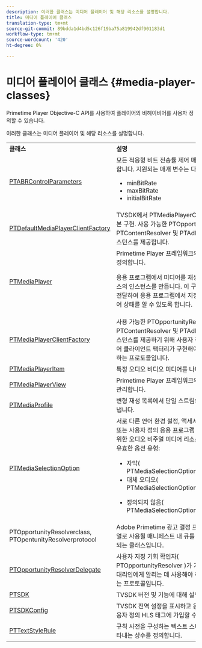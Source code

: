```yaml
---
description: 이러한 클래스는 미디어 플레이어 및 해당 리소스를 설명합니다.
title: 미디어 플레이어 클래스
translation-type: tm+mt
source-git-commit: 89bdda1d4bd5c126f19ba75a819942df901183d1
workflow-type: tm+mt
source-wordcount: '420'
ht-degree: 0%

---
```



# 미디어 플레이어 클래스 {#media-player-classes}

Primetime Player Objective-C API를 사용하여 플레이어의 비헤이비어를 사용자 정의할 수 있습니다.

이러한 클래스는 미디어 플레이어 및 해당 리소스를 설명합니다.

<table frame="all" colsep="1" rowsep="1" id="table_bm2_wl2_2m"> 
 <tbody> 
  <tr rowsep="1"> 
   <td colname="1"><b>클래스</b> </td> 
   <td colname="2"><b>설명</b> </td> 
  </tr> 
  <tr rowsep="1"> 
   <td colname="1"><span class="codeph"><a href="https://help.adobe.com/en_US/primetime/api/psdk/appledoc/Classes/PTABRControlParameters.html" format="html" scope="external"> PTABRControlParameters</a></span> </td> 
   <td colname="2">모든 적응형 비트 전송률 제어 매개 변수를 캡슐화합니다. 지원되는 매개 변수는 다음과 같습니다. 
    <ul id="ul_pnh_hm2_2m"> 
     <li id="li_46572FE1EB514AFF8C9F731E44DAF30B"><span class="codeph"> minBitRate</span> </li> 
     <li id="li_A10C75C9A5234241A5B84A4139F4D143"><span class="codeph"> maxBitRate</span> </li> 
     <li id="li_4E77E367A2E848D2B3E1A9C52209A7B2"><span class="codeph"> initialBitRate</span> </li> 
    </ul> </td> 
  </tr> 
  <tr rowsep="1"> 
   <td colname="1"><span class="codeph"><a href="https://help.adobe.com/en_US/primetime/api/psdk/appledoc/Classes/PTDefaultMediaPlayerClientFactory.html" format="html" scope="external"> PTDefaultMediaPlayerClientFactory</a></span> </td> 
   <td colname="2"> TVSDK에서 <span class="codeph"> PTMediaPlayerClientFactory</span>의 기본 구현. 사용 가능한 <span class="codeph"> PTOpportunityResolver</span>, <span class="codeph"> PTContentResolver</span> 및 <span class="codeph"> PTAdPolicySelector</span> 인스턴스를 제공합니다. </td> 
  </tr> 
  <tr rowsep="1"> 
   <td colname="1"><span class="codeph"><a href="https://help.adobe.com/en_US/primetime/api/psdk/appledoc/Classes/PTMediaPlayer.html" format="html" scope="external"> PTMediaPlayer</a></span> </td> 
   <td colname="2">Primetime Player 프레임워크의 루트 구성 요소를 정의합니다. <p>응용 프로그램에서 미디어를 재생하기 위해 이 클래스의 인스턴스를 만듭니다. 이 구성 요소는 알림을 전달하여 응용 프로그램에서 지정된 시간에 플레이어 상태를 알 수 있도록 합니다. </p> </td> 
  </tr> 
  <tr rowsep="1"> 
   <td colname="1"><span class="codeph"><a href="https://help.adobe.com/en_US/primetime/api/psdk/appledoc/Protocols/PTMediaPlayerClientFactory.html" format="html" scope="external"> PTMediaPlayerClientFactory</a></span> </td> 
   <td colname="2"> 사용 가능한 <span class="codeph"> PTOpportunityResolver</span> , <span class="codeph"> PTContentResolver</span> 및 <span class="codeph"> PTAdPolicySelector</span> 인스턴스를 제공하기 위해 사용자 정의 미디어 플레이어 클라이언트 팩터리가 구현해야 하는 방법을 설명하는 프로토콜입니다. </td> 
  </tr> 
  <tr rowsep="1"> 
   <td colname="1"><span class="codeph"><a href="https://help.adobe.com/en_US/primetime/api/psdk/appledoc/Classes/PTMediaPlayerItem.html" format="html" scope="external"> PTMediaPlayerItem</a></span> </td> 
   <td colname="2"> 특정 오디오 비디오 미디어를 나타냅니다. </td> 
  </tr> 
  <tr rowsep="1"> 
   <td colname="1"><span class="codeph"><a href="https://help.adobe.com/en_US/primetime/api/psdk/appledoc/Classes/PTMediaPlayerView.html" format="html" scope="external"> PTMediaPlayerView</a></span> </td> 
   <td colname="2"> Primetime Player 프레임워크의 보기 구성 요소를 관리합니다. </td> 
  </tr> 
  <tr rowsep="1"> 
   <td colname="1"><span class="codeph"><a href="https://help.adobe.com/en_US/primetime/api/psdk/appledoc/Classes/PTMediaProfile.html" format="html" scope="external"> PTMediaProfile</a></span> </td> 
   <td colname="2"> 변형 재생 목록에서 단일 스트림의 프로파일을 나타냅니다. </td> 
  </tr> 
  <tr rowsep="1"> 
   <td colname="1"><span class="codeph"><a href="https://help.adobe.com/en_US/primetime/api/psdk/appledoc/Classes/PTMediaSelectionOption.html" format="html" scope="external"> PTMediaSelectionOption</a></span> </td> 
   <td colname="2">서로 다른 언어 환경 설정, 액세서빌러티 요구 사항 또는 사용자 정의 응용 프로그램 구성을 수용하기 위한 오디오 비주얼 미디어 리소스를 나타냅니다. 유효한 옵션 유형: 
    <ul id="ul_p2q_gn2_2m"> 
     <li id="li_46BE5AE49732481FB6D336FFF896E5AD">자막(<span class="codeph"> PTMediaSelectionOptionTypeSubtitle</span>) </li> 
     <li id="li_6CEADCA12D4A48B7AE4A539985F32119">대체 오디오(<span class="codeph"> PTMediaSelectionOptionTypeAudio</span>) </li> 
     <li id="li_248D3D997F8A4B6E9B48869F84060D1F"> <p>정의되지 않음(<span class="codeph"> PTMediaSelectionOptionTypeUndefined</span>) </p> </li> 
    </ul> </td> 
  </tr> 
  <tr rowsep="1"> 
   <td colname="1"><span class="codeph"><a href="https://help.adobe.com/en_US/primetime/api/psdk/appledoc/Classes/PTOpportunityResolver.html" format="html" scope="external"> </a> </span> PTOpportunityResolverclass,  <span class="codeph"><a href="https://help.adobe.com/en_US/primetime/api/psdk/appledoc/Protocols/PTOpportunityResolver.html" format="html" scope="external"> </a> PTOpentunityResolverprotocol</span> </td> 
   <td colname="2"> Adobe Primetime 광고 결정 프로세스를 위한 배열로 사용될 매니페스트 내 큐를 처리하는 데 사용되는 클래스입니다. </td> 
  </tr> 
  <tr rowsep="1"> 
   <td colname="1"><span class="codeph"><a href="https://help.adobe.com/en_US/primetime/api/psdk/appledoc/Protocols/PTOpportunityResolverDelegate.html" format="html" scope="external"> PTOpportunityResolverDelegate</a></span> </td> 
   <td colname="2"> 사용자 지정 기회 확인자( <span class="codeph"> PTOpportunityResolver</span> )가 기회 해결 상태를 대리인에게 알리는 데 사용해야 하는 방법을 설명하는 프로토콜입니다. </td> 
  </tr> 
  <tr rowsep="1"> 
   <td colname="1"><span class="codeph"><a href="https://help.adobe.com/en_US/primetime/api/psdk/appledoc/Classes/PTSDK.html" format="html" scope="external"> PTSDK</a></span> </td> 
   <td colname="2"> TVSDK 버전 및 기능에 대해 설명합니다. </td> 
  </tr> 
  <tr rowsep="1"> 
   <td colname="1"><span class="codeph"><a href="https://help.adobe.com/en_US/primetime/api/psdk/appledoc/Classes/PTSDKConfig.html" format="html" scope="external"> PTSDKConfig</a></span> </td> 
   <td colname="2"> TVSDK 전역 설정을 표시하고 응용 프로그램이 사용자 정의 HLS 태그에 가입할 수 있도록 합니다. </td> 
  </tr> 
  <tr rowsep="1"> 
   <td colname="1"><span class="codeph"><a href="https://help.adobe.com/en_US/primetime/api/psdk/appledoc/Classes/PTTextStyleRule.html" format="html" scope="external"> PTTextStyleRule</a></span> </td> 
   <td colname="2"> 규칙 사전을 구성하는 텍스트 스타일 속성 키를 나타내는 상수를 정의합니다. </td> 
  </tr> 
 </tbody> 
</table>

